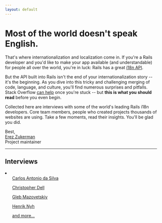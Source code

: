 ```yaml
---
layout: default
---
```


<h1>Most of the world doesn't speak English.</h1>

That's where internationalization and localization come in. If you're a Rails developer and you'd like to make your app available (and understandable) for people all over the world, you're in luck: Rails has a great [i18n API](http://guides.rubyonrails.org/i18n.html).

But the API built into Rails isn't the end of your internationalization story -- it's the beginning. As you dive into this tricky and challenging merging of code, language, and culture, you'll find numerous surprises and pitfalls. Stack Overflow [can help](http://stackoverflow.com/questions/tagged/rails-i18n) once you're stuck -- but **this is what you should read** before you even begin.

Collected here are interviews with some of the world's leading Rails i18n developers. Core team members, people who created projects thousands of websites are using. Take a few moments, read their insights. You'll be glad you did.

Best,<br>
[Erez Zukerman](http://ezuk.org)<br>
Project maintainer

------------------
<div class="toc">
<h2>Interviews</h2>
<li>
  <ul><a href="{{ site.baseurl }}/carlosantoniodasilva/">Carlos Antonio da Silva</a></ul>
  <ul><a href="{{ site.baseurl }}/tigrish/">Christopher Dell</a></ul>
  <ul><a href="{{ site.baseurl }}/glebm/">Gleb Mazovetskiy</a></ul>
  <ul><a href="{{ site.baseurl }}/henrik/">Henrik Nyh</a></ul>
  <ul><a class="more" href="{{ site.baseurl }}/more/">and more…</a></ul>
</li>
</div>